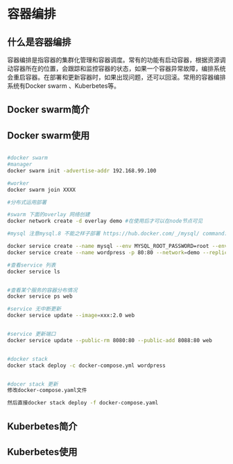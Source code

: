 # 容器编排

## 什么是容器编排

容器编排是指容器的集群化管理和容器调度。常有的功能有启动容器，根据资源调动容器所在的位置，会跟踪和监控容器的状态，如果一个容器异常故障，编排系统会重启容器。在部署和更新容器时，如果出现问题，还可以回滚。常用的容器编排系统有Docker swarm 、Kuberbetes等。


## Docker swarm简介

## Docker swarm使用

```bash

#docker swarm
#manager
docker swarm init -advertise-addr 192.168.99.100

#worker
docker swarm join XXXX

#分布式运用部署

#swarm 下面的overlay 网络创建
docker network create -d overlay demo #在使用后才可以在node节点可见

#mysql 注意mysql.8 不能之样子部署 https://hub.docker.com/_/mysql/ command: --default-authentication-plugin=mysql_native_password 

docker service create --name mysql --env MYSQL_ROOT_PASSWORD=root --env MYSQL_DATABASE=wordpress --network=demo --mount type=volume,source=mysql-data,destination=/var/lib/mysql mysql:5.7 
docker service create --name wordpress -p 80:80 --network=demo --replicas 3 --env WORDPRESS_DB_PASSWORD=root --env WORDPRESS_DB_HOST=mysql wordpress 

#查看service 列表
docker service ls


#查看某个服务的容器分布情况
docker service ps web

#service 无中断更新
docker service update --image=xxx:2.0 web


#service 更新端口
docker service update --public-rm 8080:80 --public-add 8088:80 web


#docker stack
docker stack deploy -c docker-compose.yml wordpress


#docer stack 更新
修改docker-compose.yaml文件

然后直接docker stack deploy -f docker-compose.yaml
```


## Kuberbetes简介


## Kuberbetes使用